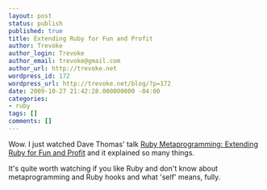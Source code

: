 ```yaml
---
layout: post
status: publish
published: true
title: Extending Ruby for Fun and Profit
author: Trevoke
author_login: Trevoke
author_email: trevoke@gmail.com
author_url: http://trevoke.net
wordpress_id: 172
wordpress_url: http://trevoke.net/blog/?p=172
date: 2009-10-27 21:42:28.000000000 -04:00
categories:
- ruby
tags: []
comments: []
---
```

Wow. I just watched Dave Thomas' talk <a href="http://www.infoq.com/presentations/metaprogramming-ruby">Ruby Metaprogramming: Extending Ruby for Fun and Profit</a> and it explained so many things.

It's quite worth watching if you like Ruby and don't know about metaprogramming and Ruby hooks and what 'self' means, fully.
